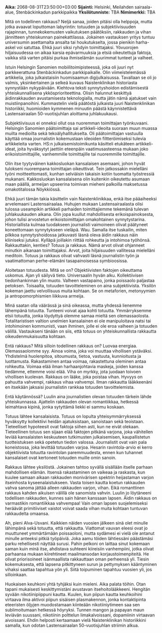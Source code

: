 **Aika:** 2068-08-31T23:50:00+03:00 
**Sijainti:** Helsinki, Meilahden sairaala-alue, Stenbäckinkadun parkkipaikka
**Yksilötunniste:** TBA
**Nimimerkki:** TBA
 
Mitä on todellinen rakkaus? Neljä sanaa, joiden pitäisi olla helppoja, mutta jotka avaavat loputtoman labyrintin: totuuden ja subjektiivisuuden rajapinnan, tunnekokemusten vaikutuksen päätöksiin, rakkauden ja vihan jännitteen yhteiskunnan painekattilassa. Jokainen vastauksen yritys tuntuu universumin asettamalta ansalta tai houkutukselta, jossa pienikin harha-askel voi satuttaa. Ehkä juuri siksi ryhdyin toimittajaksi. Yövuorojen hiljaisuudessa on aikaa karsia epävarmuuksia ja etsiä oikeutettuja faktoja, vaikka sitä varten pitäisi purkaa ihmiselämän suurimmat tunteet ja valheet.

Istuin Helsingin Sanomien mobiilitoimipisteessä, joka oli juuri nyt parkkeerattuna Stenbäckinkadun parkkipaikalle. Olin viimeistelemässä artikkelia, joka julkaistaisiin huomisaamun digijulkaisussa. Tavallaan se oli jo valmis, yksinkertainen ja selkeä kuvaus Naistenklinikan historiasta synnystään nykypäivään. Kiehtova teksti synnytyshoidon edistämisestä yhteiskunnallisena ykkösprioriteettina. Olisin halunnut keskittyä äidinrakkauden avustamisesta teknologialla, mutta jätin nämä ajatukset vain muistiinpanoihini. Kummastelin vielä päätöstä julkaista juuri Naistenklinikan historiikki, huomioiden kymmenen minuutin päästä käynnistettävä Lastensairaalan 50-vuotisjuhlan aloittama juhlakuukausi.

Subjektiivisuus ei onneksi ollut osa nuoremman toimittajan työnkuvaani. Helsingin Sanomien päätoimittaja sai artikkeli-ideoita suoraan muun muassa muilta medioilta sekä tekoälyhallitukselta. Oli päätoimittajan vastuulla käyttää omaa journalistin kokemustaan ideoiden filtteröimiseksi tulevia artikkeleita varten. HS:n julkaisemistoimikunta käsitteli etukäteen artikkeli-ideat, joita hyväksytyt jaettiin eteenpäin vaatimusasteensa mukaan joko erikoistoimittajille, vanhemmille toimittajille tai nuoremmille toimittajille.

Olin itse tyytyväinen kakkosluokan kansalaisen asemaani, johon hyvät tulokseni nuorempana toimittajan oikeuttivat. Tein jatkossakin mielelläni työni moitteettomasti, kunhan selviäisin takaisin kotiin tuomatta työstressiä mukanani. Kakkosluokan kansalaisena olin kuitenkin oikeutettu asumaan maan päällä, armeijan upseerina toimivan mieheni palkoilla maksetussa omakotitalossa Nöykkiössä.

Ehkä juuri tämän takia käsittelin vain Naistenklinikkaa, enkä itse pääaiheeksi arvelemaani Lastensairaalaa. Huhujen mukaan Lastensairaalasta olisi tulossa useampikin artikkeli parhaiden toimittajiemme tekemänä tulevan juhlakuukauden aikana. Olin jopa kuullut mahdollisesta erikoispainoksesta, johon tulisi arvostetun erikoistoimittajan omakohtainen synnytystarina. Historiallista kulmaa tuodakseen journalisti vaimoineen olivat päätyneet koneettomaan synnytykseen vieläpä. Wau. Samalla itse tuskailin, miten pilkkoa synnytyshoidossa jatkuvasti läsnä oleva äidin rakkaus näin kliiniseksi jutuksi. Kylläpä joillakin riittää rohkeutta ja intohimoa työhönsä. Rakkauttakin, kenties? Totuus ja rakkaus. Nämä arvot olivat ohjanneet minutkin aikanaan toimittajaksi. Arvot, joita hiljaisuuden vallitessa mielelläni meditoin. Totuus ja rakkaus olivat vahvasti läsnä journalistin työn ja vaatimattoman perhe-elämäni tasapainoisessa symbioosissa.

Aloitetaan totuudesta. Mitä se on? Objektiivisten faktojen oikeuttama uskomus. Ajan yli säilyvä tieto. Universaalin hyvän alku. Kollektiivisen tiedonhankinnan ylin muoto. Valheen vastapaino, jonka poissaolo paljastaa petoksen. Toisaalta, totuuden tavoitteleminen on aina subjektiivista. Yksilön kokeman jaettu velvollisuus muita kohtaan. Se on metaforien, metonyymien ja antropomorphismien liikkuva armeija. 

Minä saatan olla väärässä ja sinä oikeassa, mutta yhdessä lienemme lähempänä totuutta. Tunteeni voivat ajaa kohti totuutta. Ymmärryksemme etsii totuutta, jonka löydyttyä olemme samaa mieltä sen olemassaolosta. Totalitaristisen valtion unelmien kansalainen ei ole manipuloitava natsi tai intohimoinen kommunisti, vaan ihminen, jolle ei ole eroa valheen ja totuuden välillä. Vastaukseni tänään on siis, että totuus on yhteiskunnallista rakkautta oikeudenmukaisuutta kohtaan.

Entä rakkaus? Mitä silloin todellinen rakkaus on? 
Luovaa energiaa. Olemassaolomme syy. Ainoa voima, joka voi muuttaa vihollisen ystäväksi. Yhdistelmä huolenpitoa, sitoumusta, tietoa, vastuuta, kunnioitusta ja luottamusta. Rakastaminen antaa voimaa, rakastettuna oleminen antaa rohkeutta. Voimaa elää ilman harhaanjohtavia maskeja, joiden kanssa tiedämme, ettemme voisi elää. Viha on myrkky, jota juodaan toivoen vihollisen kuolevan. Rakkaus on lääke, joka poistaa vihan. Hyvyys on pahuutta vahvempi, rakkaus vihaa vahvempi. Ilman rakkautta lääkkeenäni en itsekään jaksaisi journalistin rankkaa totuuden tavoittelemista.

Entä käytännössä? Luulin aina journalistien olevan totuuden tärkein lähde yhteiskunnassa. Ajattelin rakkauden olevan romantiikkaa, hetkessä leimahtava kipinä, jonka sytyttämä liekki ei sammu koskaan.

Totuus lähtee kansalaisista. Totuus on lopulta yhteisymmärryksessä hyväksytty kollektiivi heidän ajatuksistaan, sanoistaan sekä teoistaan. Tieteelliset hypoteesit ovat faktoja siihen asti, kun ne eivät olekaan. Tieteellinen totuus sen sijaan elää faktojen pitkänä varjona, joka vähitellen leviää kansalaisten keskuuteen tutkimusten julkaisemisen, kaupallistetun tuotteistuksen sekä opetetun tiedon valossa. Journalistit ovat vain pala koneistossa, joka levittää totuuden varjoa. Hesarin ravintola-arvio ei kerro objektiivista totuutta ravintolan paremmuudesta, ennen kun tuhannet kansalaiset ovat kertoneet totuuden muille omin sanoin.

Rakkaus lähtee yksilöstä. Jokainen tahtoo syvällä sisällään itselle parhaan mahdollisen elämän. Itsensä rakastaminen on vaikeaa ja raskasta, kun kuulee samaan aikaan rakkauden monivärisen spektrin heijastaman varjon itseinhosta kyseenalaistukseen. Vasta toisen kautta koetun rakkauden vahva sanoma jättää alleen rakkauden varjon, vihan. Eikä romanttinen rakkaus kahden aikuisen välillä ole sanomista vahvin. Luulin jo löytäneeni todellisen rakkauden, kunnes sain hänen kanssaan lapsen. Äidin rakkaus on varmastikin romantiikkaa vahvempaa! Vain oman lapsen suojelemiseksi heräävät primitiiviset vaistot voivat saada vihan muita kohtaan tuntuvan rakkaudelta omaansa.

Ah, pieni Alva-Usvani. Kaikkien näiden vuosien jälkeen sinä olet minulle lähimpänä sekä totuutta, että rakkautta. Viattomat vauvan eleesi ovat jo muuttuneet ymmärtämään poissaoloni, mutta sydämesi ei vielä ole antanut minulle anteeksi pitkiä työpäiviä. Joka aamu töiden lähtiessäni päästämäsi parku rehellisesti näyttää surusi. Pahin pelkoni on laittaa sinut kokemaan saman kuin minä itse, ahdistava suhteeni kiireisiin vanhempiini, jotka olivat parhaansa mukaan kiirehtineet maailmansodan korjaustoimenpiteitä. He olivat priorisoineet isänmaallista rakkauttaan oman perheensä yli. Tiesin kokemuksesta, että lapsena pitkittyneen surun ja pettymyksen kääntyminen vihaksi saattaa tapahtua yön yli. Siitä toipuminen tapahtuu vuosien yli, jos silloinkaan.

Huokaisen keuhkoni yhtä tyhjäksi kuin mieleni. Aika palata töihin. Otan tapani mukaisesti keskittymistäni avustavan itsehoitolääkkeeni. Hengitän syvään nikotiinipiippuni kautta. Kuulen, kun piipun kautta keuhkoihini virtaava ilma aktivoi piipun sisäisen plasmakennon, jonka kontaktipinta eteeristen öljyjen muodostamaan kiinteään nikotiiniytimeen saa sen sublimoitumaan hetkessä höyryksi. Tunnen mangon ja papayan maun leviävän suussani, nikotiinin polttelun limakalvoissani, dopamiinin virtaavan aivoissani. Ehdin helposti kertaamaan vielä Naistenklinikan historiikkini samalla, kun odotan Lastensairaalan 50-vuotisjuhlan striimin alkua.
